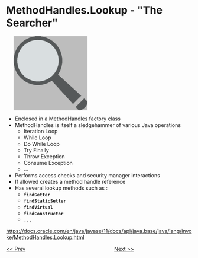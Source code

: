 # MethodHandles.Lookup - "The Searcher"

<img align="center" src="MethodHandles.Lookup.png" alt="MethodHandles.Lookup is a serach facility to 'find...' methods." title="MethodHandles.Lookup" hspace="20" width="200"/>

* Enclosed in a MethodHandles factory class
* MethodHandles is itself a sledgehammer of various Java operations
  * Iteration Loop
  * While Loop
  * Do While Loop
  * Try Finally
  * Throw Exception
  * Consume Exception
  * ...
* Performs access checks and security manager interactions 
* If allowed creates a method handle reference
* Has several lookup methods such as :
  * **`findGetter`**
  * **`findStaticSetter`**
  * **`findVirtual`**
  * **`findConstructor`**
  * **`...`**

https://docs.oracle.com/en/java/javase/11/docs/api/java.base/java/lang/invoke/MethodHandles.Lookup.html

[<< Prev](page08.md) 
&#160;&#160;&#160;&#160;&#160;&#160;&#160;&#160;&#160;&#160;&#160;
&#160;&#160;&#160;&#160;&#160;&#160;&#160;&#160;&#160;&#160;&#160;
&#160;&#160;&#160;&#160;&#160;&#160;&#160;&#160;&#160;&#160;&#160;
&#160;&#160;&#160;&#160;&#160;&#160;&#160;&#160;&#160;&#160;&#160;
&#160;&#160;&#160;&#160;&#160;&#160;&#160;&#160;&#160;&#160;&#160; 
[Next >>](page10.md) 

